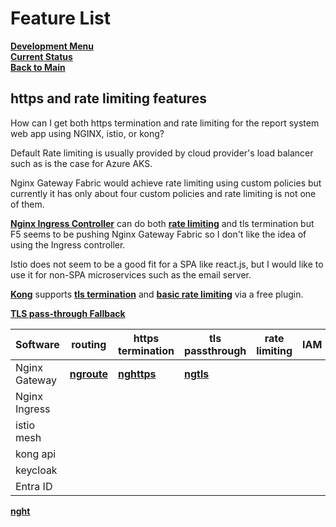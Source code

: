 # Feature List

**[Development Menu](./menu.md)**\
**[Current Status](../status/weekly/current_status.md)**\
**[Back to Main](../../README.md)**

## https and rate limiting features

How can I get both https termination and rate limiting for the report system web app using NGINX, istio, or kong?

Default Rate limiting is usually provided by cloud provider's load balancer such as is the case for Azure AKS.

Nginx Gateway Fabric would achieve rate limiting using custom policies but currently it has only about four custom policies and rate limiting is not one of them.

**[Nginx Ingress Controller](../../k8s/ingress-lb-install.md)** can do both **[rate limiting](../../research/m_z/nginx_ingress_controller/rate_limiting.md)** and tls termination but F5 seems to be pushing Nginx Gateway Fabric so I don't like the idea of using the Ingress controller.

Istio does not seem to be a good fit for a SPA like react.js, but I would like to use it for non-SPA microservices such as the email server.

**[Kong](../../k8s/kong-experimental-install.md)** supports **[tls termination](https://docs.konghq.com/kubernetes-ingress-controller/latest/guides/services/tls/)** and **[basic rate limiting](https://docs.konghq.com/gateway/latest/get-started/rate-limiting/)** via a free plugin.

**[TLS pass-through Fallback](https://gist.github.com/denji/12b3a568f092ab951456)**

| Software      | routing                                                              | https termination                                                        | tls passthrough                                                        | rate limiting | IAM | Identity Provider |
|---------------|----------------------------------------------------------------------|--------------------------------------------------------------------------|------------------------------------------------------------------------|---------------|-----|-------------------|
| Nginx Gateway | **[ngroute](../../research/m_z/nginx_gateway_fabric/routing_traffic.md)** | **[nghttps](../../research/m_z/nginx_gateway_fabric/https_termination.md)** | **[ngtls](../../research/m_z/nginx_gateway_fabric/tls_passthrough.md)** |               |     |                   |
| Nginx Ingress |                                                                      |                                                                          |                                                                        |               |     |                   |
| istio mesh    |                                                                      |                                                                          |                                                                        |               |     |                   |
| kong api      |                                                                      |                                                                          |                                                                        |               |     |                   |
| keycloak      |                                                                      |                                                                          |                                                                        |               |     |                   |
| Entra ID      |                                                                      |                                                                          |                                                                        |               |     |                   |

**[nght](../../research/m_z/nginx_gateway_fabric/https_termination.md)**
